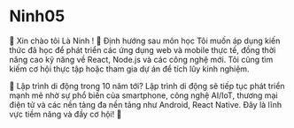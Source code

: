 # Ninh05
👋 Xin chào tôi Là Ninh ! 
🎯 Định hướng sau môn học
Tôi muốn áp dụng kiến thức đã học để phát triển các ứng dụng web và mobile thực tế, đồng thời nâng cao kỹ năng về React, Node.js và các công nghệ mới. Tôi cũng tìm kiếm cơ hội thực tập hoặc tham gia dự án để tích lũy kinh nghiệm.

🔮 Lập trình di động trong 10 năm tới?
Lập trình di động sẽ tiếp tục phát triển mạnh mẽ nhờ sự phổ biến của smartphone, công nghệ AI/IoT, thương mại điện tử và các nền tảng đa nền tảng như Android, React Native. Đây là lĩnh vực tiềm năng và đầy cơ hội! 🚀
